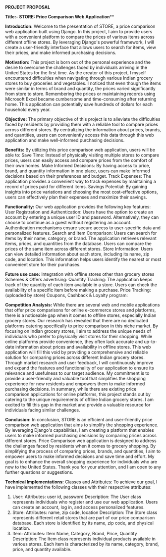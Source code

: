 **PROJECT PROPOSAL**

**Title:- STORE: Price Comparison Web Application****

**Introduction:**
Welcome to the presentation of STORE, a price comparison web application built using Django. In this project, I aim to provide users with a convenient platform to compare the prices of various items across different offline stores. By leveraging Django's powerful framework, I will create a user-friendly interface that allows users to search for items, view their prices, and make informed purchasing decisions.

**Motivation:**
This project is born out of the personal experience and the desire to overcome the challenges faced by individuals arriving in the United States for the first time. As the creator of this project, I myself encountered difficulties when navigating through various Indian grocery stores to buy groceries and vegetables. I noticed that even though the items were similar in terms of brand and quantity, the prices varied significantly from store to store. Remembering the prices or maintaining records using Microsoft Excel became cumbersome and time-consuming after returning home. This application can potentially save hundreds of dollars for each household every year.

**Objective:**
The primary objective of this project is to alleviate the difficulties faced by residents by providing them with a reliable tool to compare prices across different stores. By centralizing the information about prices, brands, and quantities, users can conveniently access this data through this web application and make well-informed purchasing decisions.

**Benefits:**
By utilizing this price comparison web application, users will be able to:
Save Time: Instead of physically visiting multiple stores to compare prices, users can easily access and compare prices from the comfort of their own homes.
Make Informed Decisions: By having access to price, brand, and quantity information in one place, users can make informed decisions based on their preferences and budget.
Track Expenses: The application provides a convenient way to track expenses by maintaining a record of prices paid for different items.
Savings Potential: By gaining insights into price variations and choosing the most cost-effective options, users can effectively plan their expenses and maximize their savings.

**Functionality:**
Our web application provides the following key features:
User Registration and Authentication:
Users have the option to create an account by entering a unique user ID and password. Alternatively, they can choose to continue as a guest without registering an account.
Authentication mechanisms ensure secure access to user-specific data and personalized features.
Search and Item Comparison:
Users can search for items by their name, category, or brand.
The application retrieves relevant items, prices, and quantities from the database.
Users can compare the prices of the same item across different stores.
Store Information:
Users can view detailed information about each store, including its name, zip code, and location.
This information helps users identify the nearest or most convenient store for their purchases.

**Future use case:**
Integration with offline stores other than grocery stores
Schemes & Offers advertising:
Quantity Tracking:
The application keeps track of the quantity of each item available in a store.
Users can check the availability of a specific item before making a purchase.
Price Tracking: (uploaded by store)
Coupons, Cashback & Loyalty program:

**Competition Analysis:**
While there are several web and mobile applications that offer price comparisons for online e-commerce stores and platforms, there is a noticeable gap when it comes to offline stores, especially Indian grocery stores. Our research has revealed that there are no dedicated platforms catering specifically to price comparison in this niche market.
By focusing on Indian grocery stores, I aim to address the unique needs of individuals who prefer to physically visit stores for their shopping. While online platforms provide convenience, they often lack accurate and up-to-date information about prices and availability in offline stores. This web application will fill this void by providing a comprehensive and reliable solution for comparing prices across different Indian grocery stores.
Through market research and user feedback, I will continuously improve and expand the features and functionality of our application to ensure its relevance and usefulness to our target audience. My commitment is to provide a user-friendly and valuable tool that simplifies the shopping experience for new residents and empowers them to make informed purchasing decisions.
In summary, while there are existing price comparison applications for online platforms, this project stands out by catering to the unique requirements of offline Indian grocery stores. I am excited to fill this gap in the market and provide a valuable resource for individuals facing similar challenges. 

**Conclusion:**
In conclusion, STORE is an efficient and user-friendly price comparison web application that aims to simplify the shopping experience. By leveraging Django's capabilities, I am creating a platform that enables users to make informed purchasing decisions by comparing prices across different stores. Price Comparison web application is designed to address the challenges faced by residents when it comes to grocery shopping. By simplifying the process of comparing prices, brands, and quantities, I aim to empower users to make informed decisions and save time and effort. My goal is to enhance the overall shopping experience for individuals who are new to the United States. Thank you for your attention, and I am open to any further questions or suggestions.


**Technical Implementations:**
Classes and Attributes:
To achieve our goal, I have implemented the following classes with their respective attributes:
1.	User:
Attributes: user id, password
Description: The User class represents individuals who register and use our web application. Users can create an account, log in, and access personalized features.
2.	Store:
Attributes: name, zip code, location
Description: The Store class represents different retail stores that are part of our price comparison database. Each store is identified by its name, zip code, and physical location.
3.	Item:
Attributes: Item Name, Category, Brand, Price, Quantity
Description: The Item class represents individual products available in various stores. Each item is characterized by its name, category, brand, price, and quantity available.
